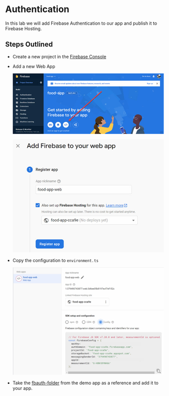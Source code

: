 # Authentication

In this lab we will add Firebase Authentication to our app and publish it to Firebase Hosting.
## Steps Outlined

- Create a new project in the [Firebase Console](https://console.firebase.google.com/)

- Add a new Web App

    ![add-app](_images/add-app.jpg)

    ![web-app](_images/web-app.jpg)

- Copy the configuration to `environment.ts`    

    ![web-app](_images/config.jpg)

- Take the [fbauth-folder](../../../demos/09-securing-publishing/securing-publishing-modules/src/app/fbauth/) from the demo app as a reference and add it to your app.